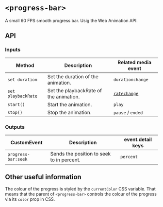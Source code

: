 # `<progress-bar>`

A small 60 FPS smooth progress bar. Usig the Web Animation API.

## API

### Inputs

| Method | Description | Related media event |
| --- | --- | --- |
| `set duration` | Set the duration of the animation. | `durationchange` |
| `set playbackRate` | Set the playbackRate of the animation. | [`ratechange`](https://developer.mozilla.org/en-US/docs/Web/Events/ratechange) |
| `start()` | Start the animation. | `play` |
| `stop()` | Stop the animation. | `pause` / `ended` |

### Outputs

| CustomEvent | Description | event.detail keys |
| --- | --- | --- |
| `progress-bar:seek` | Sends the position to seek to in percent. | `percent`

## Other useful information

The colour of the progress is styled by the `currentColor` CSS variable. That means that the parent of `<progress-bar>` controls the colour of the progress via its `color` prop in CSS.
